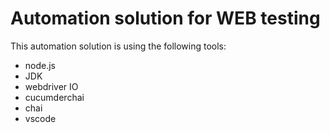 # Automation solution for WEB testing

This automation solution is using the following tools:

* node.js
* JDK
* webdriver IO
* cucumderchai
* chai
* vscode